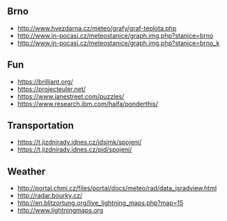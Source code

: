 Brno
----

* <http://www.hvezdarna.cz/meteo/grafy/graf-teplota.php>
* <http://www.in-pocasi.cz/meteostanice/graph.img.php?stanice=brno>
* <http://www.in-pocasi.cz/meteostanice/graph.img.php?stanice=brno_k>

Fun
---

* <https://brilliant.org/>
* <https://projecteuler.net/>
* <https://www.janestreet.com/puzzles/>
* <https://www.research.ibm.com/haifa/ponderthis/>

Transportation
--------------

* <https://t.jizdnirady.idnes.cz/idsjmk/spojeni/>
* <https://t.jizdnirady.idnes.cz/pid/spojeni/>

Weather
-------

* <http://portal.chmi.cz/files/portal/docs/meteo/rad/data_jsradview.html>
* <http://radar.bourky.cz/>
* <http://en.blitzortung.org/live_lightning_maps.php?map=15>
* <http://www.lightningmaps.org>
